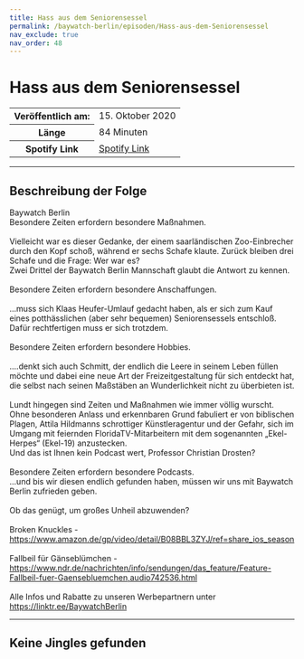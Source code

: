 ```yaml
---
title: Hass aus dem Seniorensessel
permalink: /baywatch-berlin/episoden/Hass-aus-dem-Seniorensessel
nav_exclude: true
nav_order: 48
---
```


# Hass aus dem Seniorensessel
<table class="resp-table dcf-table dcf-table-responsive dcf-table-bordered dcf-table-striped dcf-w-100%">
                    <tbody>
                        <tr>
                            <th scope="row">Veröffentlich am:</th>
                            <td data-label="Veröffentlich am:">15. Oktober 2020</td>
                        </tr>
                        <tr>
                            <th scope="row">Länge </th>
                            <td data-label="Länge ">84 Minuten</td>
                        </tr><tr>
                                <th scope="row">Spotify Link</th>
                                <td data-label="Spotify Link"><a href="https://open.spotify.com/episode/57xng2rZbB68LdA7TbMhYc">Spotify Link</a></td>
                            </tr></tbody>
                </table>

***

## Beschreibung der Folge

<div>
Baywatch Berlin <br> Besondere Zeiten erfordern besondere Maßnahmen. <br>  <br> Vielleicht war es dieser Gedanke, der einem saarländischen Zoo-Einbrecher durch den Kopf schoß, während er sechs Schafe klaute. Zurück bleiben drei Schafe und die Frage: Wer war es?  <br> Zwei Drittel der Baywatch Berlin Mannschaft glaubt die Antwort zu kennen. <br>  <br> Besondere Zeiten erfordern besondere Anschaffungen. <br>  <br> ...muss sich Klaas Heufer-Umlauf gedacht haben, als er sich zum Kauf eines potthässlichen (aber sehr bequemen) Seniorensessels entschloß. Dafür rechtfertigen muss er sich trotzdem.  <br>  <br> Besondere Zeiten erfordern besondere Hobbies. <br>  <br> ....denkt sich auch Schmitt, der endlich die Leere in seinem Leben füllen möchte und dabei eine neue Art der Freizeitgestaltung für sich entdeckt hat, die selbst nach seinen Maßstäben an Wunderlichkeit nicht zu überbieten ist.  <br>  <br> Lundt hingegen sind Zeiten und Maßnahmen wie immer völlig wurscht. Ohne besonderen Anlass und erkennbaren Grund fabuliert er von biblischen Plagen, Attila Hildmanns schrottiger Künstleragentur und der Gefahr, sich im Umgang mit feiernden FloridaTV-Mitarbeitern mit dem sogenannten „Ekel-Herpes“ (Ekel-19) anzustecken.  <br> Und das ist Ihnen kein Podcast wert, Professor Christian Drosten? <br>  <br> Besondere Zeiten erfordern besondere Podcasts. <br> ...und bis wir diesen endlich gefunden haben, müssen wir uns mit Baywatch Berlin zufrieden geben. <br>  <br> Ob das genügt, um großes Unheil abzuwenden? <br>  <br> Broken Knuckles - <a href="https://www.amazon.de/gp/video/detail/B08BBL3ZYJ/ref=share_ios_season">https://www.amazon.de/gp/video/detail/B08BBL3ZYJ/ref=share_ios_season</a> <br>  <br> Fallbeil für Gänseblümchen - <a href="https://www.ndr.de/nachrichten/info/sendungen/das_feature/Feature-Fallbeil-fuer-Gaensebluemchen,audio742536.html">https://www.ndr.de/nachrichten/info/sendungen/das_feature/Feature-Fallbeil-fuer-Gaensebluemchen,audio742536.html</a> <br>  <br> Alle Infos und Rabatte zu unseren Werbepartnern unter <a href="https://linktr.ee/BaywatchBerlin">https://linktr.ee/BaywatchBerlin</a>  
</div>

***

## Keine Jingles gefunden